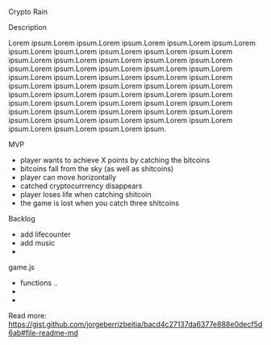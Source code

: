 Crypto Rain

Description

Lorem ipsum.Lorem ipsum.Lorem ipsum.Lorem ipsum.Lorem ipsum.Lorem ipsum.Lorem ipsum.Lorem ipsum.Lorem ipsum.Lorem ipsum.Lorem ipsum.Lorem ipsum.Lorem ipsum.Lorem ipsum.Lorem ipsum.Lorem ipsum.Lorem ipsum.Lorem ipsum.Lorem ipsum.Lorem ipsum.Lorem ipsum.Lorem ipsum.Lorem ipsum.Lorem ipsum.Lorem ipsum.Lorem ipsum.Lorem ipsum.Lorem ipsum.Lorem ipsum.Lorem ipsum.Lorem ipsum.Lorem ipsum.Lorem ipsum.Lorem ipsum.Lorem ipsum.Lorem ipsum.Lorem ipsum.Lorem ipsum.Lorem ipsum.Lorem ipsum.Lorem ipsum.Lorem ipsum.Lorem ipsum.Lorem ipsum.Lorem ipsum.Lorem ipsum.Lorem ipsum.Lorem ipsum.Lorem ipsum.Lorem ipsum.Lorem ipsum.Lorem ipsum.Lorem ipsum.Lorem ipsum.

MVP 

- player wants to achieve X points by catching the bitcoins
- bitcoins fall from the sky (as well as shitcoins)
- player can move horizontally
- catched cryptocurrrency disappears
- player loses life when catching shitcoin
- the game is lost when you catch three shitcoins

Backlog

- add lifecounter
- add music
- 

game.js

- functions ..
-
-

Read more: https://gist.github.com/jorgeberrizbeitia/bacd4c27137da6377e888e0decf5d6ab#file-readme-md
